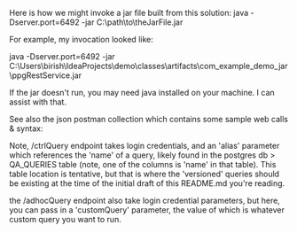 Here is how we might invoke a jar file built from this solution:
java -Dserver.port=6492 -jar C:\path\to\theJarFile.jar


For example, my invocation looked like:

java -Dserver.port=6492 -jar C:\Users\birish\IdeaProjects\demo\classes\artifacts\com_example_demo_jar\ppgRestService.jar



If the jar doesn't run, you may need java installed on your machine. I can assist with that.

See also the json postman collection which contains some sample web calls & syntax:

Note, /ctrlQuery endpoint takes login credentials, and an 'alias' parameter which references the 'name' of a query,
likely found in the postgres db > QA_QUERIES table (note, one of the columns is 'name' in that table). This table location
is tentative, but that is where the 'versioned' queries
should be existing at the time of the initial draft of this README.md you're reading.

the /adhocQuery endpoint also take login credential parameters, but here, you can pass in a 'customQuery' parameter, the
value of which is whatever custom query you want to run.

